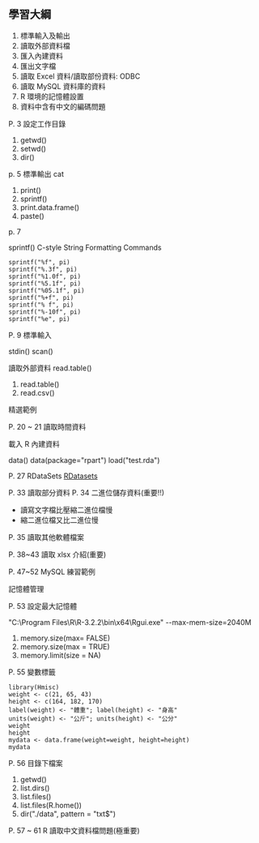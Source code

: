 ## 學習大綱

1. 標準輸入及輸出
2. 讀取外部資料檔
3. 匯入內建資料
4. 匯出文字檔
5. 讀取 Excel 資料/讀取部份資料: ODBC
6. 讀取 MySQL 資料庫的資料
7. R 環境的記憶體設置
8. 資料中含有中文的編碼問題

P. 3 設定工作目錄

1. getwd()
2. setwd()
3. dir()

p. 5 標準輸出 cat

1. print()
2. sprintf()	
3. print.data.frame()
4. paste()

p. 7

sprintf() C-style String Formatting Commands

```
sprintf("%f", pi)
sprintf("%.3f", pi)
sprintf("%1.0f", pi)
sprintf("%5.1f", pi)
sprintf("%05.1f", pi)
sprintf("%+f", pi)
sprintf("% f", pi)
sprintf("%-10f", pi)
sprintf("%e", pi)
```

P. 9 標準輸入

stdin()
scan()


讀取外部資料 read.table()

1. read.table()
2. read.csv()

精選範例

P. 20 ~ 21 讀取時間資料

載入 R 內建資料

data()
data(package="rpart")
load("test.rda")

P. 27 RDataSets
[RDatasets](https://vincentarelbundock.github.io/Rdatasets/)

P. 33 讀取部分資料
P. 34 二進位儲存資料(重要!!)

* 讀寫文字檔比壓縮二進位檔慢
* 縮二進位檔又比二進位慢

P. 35 讀取其他軟體檔案

P. 38~43 讀取 xlsx 介紹(重要)

P. 47~52 MySQL 練習範例

記憶體管理

P. 53 設定最大記憶體

"C:\Program Files\R\R-3.2.2\bin\x64\Rgui.exe" --max-mem-size=2040M

1. memory.size(max= FALSE)
2. memory.size(max = TRUE)
3. memory.limit(size = NA)

P. 55 變數標籤

```
library(Hmisc)
weight <- c(21, 65, 43)
height <- c(164, 182, 170)
label(weight) <- "體重"; label(height) <- "身高"
units(weight) <- "公斤"; units(height) <- "公分"
weight
height
mydata <- data.frame(weight=weight, height=height)
mydata
```

P. 56 目錄下檔案

1. getwd()
2. list.dirs()
3. list.files()
4. list.files(R.home())
5. dir("./data", pattern = "txt$")


P. 57 ~ 61 R 讀取中文資料檔問題(極重要)

